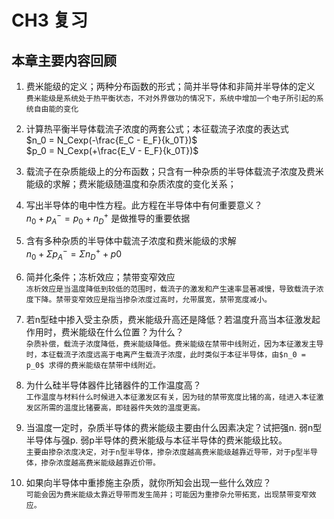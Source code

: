 # CH3 复习

## 本章主要内容回顾
 1. 费米能级的定义；两种分布函数的形式；简并半导体和非简并半导体的定义<br>
 `费米能级是系统处于热平衡状态，不对外界做功的情况下，系统中增加一个电子所引起的系统自由能的变化`<br>
 2. 计算热平衡半导体载流子浓度的两套公式；本征载流子浓度的表达式<br>
 $n_0 = N_Cexp(-\frac{E_C - E_F}{k_0T})$ <br>
 $p_0 = N_Cexp(+\frac{E_V - E_F}{k_0T})$

 3. 载流子在杂质能级上的分布函数；只含有一种杂质的半导体载流子浓度及费米能级的求解；费米能级随温度和杂质浓度的变化关系；<br>
 

 4. 写出半导体的电中性方程。此方程在半导体中有何重要意义？<br>
 $n_0 + p_A^- = p_0 + n_D^+$ 是做推导的重要依据

 5. 含有多种杂质的半导体中载流子浓度和费米能级的求解<br>
 $n_0 +Σp_A^- = Σn_D^+ + p0$

 6. 简并化条件；冻析效应；禁带变窄效应<br>
 `冻析效应是当温度降低到较低的范围时，载流子的激发和产生速率显著减慢，导致载流子浓度下降。禁带变窄效应是指当掺杂浓度过高时，允带展宽，禁带宽度减小。`

 7. 若n型硅中掺入受主杂质，费米能级升高还是降低？若温度升高当本征激发起作用时，费米能级在什么位置？为什么？<br>
 `杂质补偿，载流子浓度降低，费米能级降低。费米能级在禁带中线附近，因为本征激发主导时，本征载流子浓度远高于电离产生载流子浓度，此时类似于本征半导体，由$n_0 = p_0$ 求得的费米能级在禁带中线附近。`
 
 8. 为什么硅半导体器件比锗器件的工作温度高？<br>
 `工作温度与材料什么时候进入本征激发区有关，因为硅的禁带宽度比锗的高，硅进入本征激发区所需的温度比锗要高，即硅器件失效的温度更高。`

 9. 当温度一定时，杂质半导体的费米能级主要由什么因素决定？试把强n. 弱n型半导体与强p. 弱p半导体的费米能级与本征半导体的费米能级比较。<br>
 `主要由掺杂浓度决定，对于n型半导体，掺杂浓度越高费米能级越靠近导带，对于p型半导体，掺杂浓度越高费米能级越靠近价带。`

 10. 如果向半导体中重掺施主杂质，就你所知会出现一些什么效应？<br>
`可能会因为费米能级太靠近导带而发生简并；可能因为重掺杂允带拓宽，出现禁带变窄效应。`